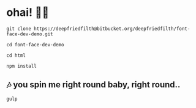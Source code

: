 
# ohai! 👋🏼


```
git clone https://deepfriedfilth@bitbucket.org/deepfriedfilth/font-face-dev-demo.git
```

```
cd font-face-dev-demo
```

```
cd html
```

```
npm install
```

## 🎶 you spin me right round baby, right round..

```
gulp
```